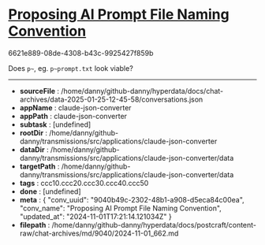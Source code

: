 # [Proposing AI Prompt File Naming Convention](https://claude.ai/chat/9040b49c-2302-48b1-a908-d5eca84c00ea)

6621e889-08de-4308-b43c-9925427f859b

Does `p~`, eg. `p~prompt.txt` look viable?

---

* **sourceFile** : /home/danny/github-danny/hyperdata/docs/chat-archives/data-2025-01-25-12-45-58/conversations.json
* **appName** : claude-json-converter
* **appPath** : claude-json-converter
* **subtask** : [undefined]
* **rootDir** : /home/danny/github-danny/transmissions/src/applications/claude-json-converter
* **dataDir** : /home/danny/github-danny/transmissions/src/applications/claude-json-converter/data
* **targetPath** : /home/danny/github-danny/transmissions/src/applications/claude-json-converter/data
* **tags** : ccc10.ccc20.ccc30.ccc40.ccc50
* **done** : [undefined]
* **meta** : {
  "conv_uuid": "9040b49c-2302-48b1-a908-d5eca84c00ea",
  "conv_name": "Proposing AI Prompt File Naming Convention",
  "updated_at": "2024-11-01T17:21:14.121034Z"
}
* **filepath** : /home/danny/github-danny/hyperdata/docs/postcraft/content-raw/chat-archives/md/9040/2024-11-01_662.md